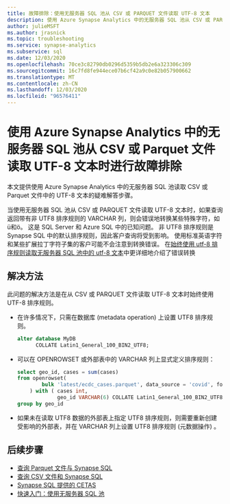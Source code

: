 ```yaml
---
title: 故障排除：使用无服务器 SQL 池从 CSV 或 PARQUET 文件读取 UTF-8 文本
description: 使用 Azure Synapse Analytics 中的无服务器 SQL 池从 CSV 或 PARQUET 文件读取 UTF-8 文本
author: julieMSFT
ms.author: jrasnick
ms.topic: troubleshooting
ms.service: synapse-analytics
ms.subservice: sql
ms.date: 12/03/2020
ms.openlocfilehash: 70ce3c82790db0296d5359b5db2e6a323306c309
ms.sourcegitcommit: 16c7fd8fe944ece07b6cf42a9c0e82b057900662
ms.translationtype: MT
ms.contentlocale: zh-CN
ms.lasthandoff: 12/03/2020
ms.locfileid: "96576411"
---
```

# <a name="troubleshoot-reading-utf-8-text-from-csv-or-parquet-files-using-serverless-sql-pool-in-azure-synapse-analytics"></a>使用 Azure Synapse Analytics 中的无服务器 SQL 池从 CSV 或 Parquet 文件读取 UTF-8 文本时进行故障排除

本文提供使用 Azure Synapse Analytics 中的无服务器 SQL 池读取 CSV 或 Parquet 文件中的 UTF-8 文本的疑难解答步骤。

当使用无服务器 SQL 池从 CSV 或 PARQUET 文件读取 UTF-8 文本时，如果查询返回带有非 UTF8 排序规则的 VARCHAR 列，则会错误地转换某些特殊字符，如ü和ö。 这是 SQL Server 和 Azure SQL 中的已知问题。 非 UTF8 排序规则是 Synapse SQL 中的默认排序规则，因此客户查询将受到影响。 使用标准英语字符和某些扩展拉丁字符子集的客户可能不会注意到转换错误。 在[始终使用 utf-8 排序规则读取无服务器 SQL 池中的 utf-8 文本](https://techcommunity.microsoft.com/t5/azure-synapse-analytics/always-use-utf-8-collations-to-read-utf-8-text-in-serverless-sql/ba-p/1883633)中更详细地介绍了错误转换

## <a name="workaround"></a>解决方法

此问题的解决方法是在从 CSV 或 PARQUET 文件读取 UTF-8 文本时始终使用 UTF-8 排序规则。

- 在许多情况下，只需在数据库 (metadata operation) 上设置 UTF8 排序规则。

   ```sql
   alter database MyDB
         COLLATE Latin1_General_100_BIN2_UTF8;
   ```

- 可以在 OPENROWSET 或外部表中的 VARCHAR 列上显式定义排序规则：

   ```sql
   select geo_id, cases = sum(cases)
   from openrowset(
           bulk 'latest/ecdc_cases.parquet', data_source = 'covid', format = 'parquet'
       ) with ( cases int,
                geo_id VARCHAR(6) COLLATE Latin1_General_100_BIN2_UTF8 ) as rows
   group by geo_id
   ```
 
- 如果未在读取 UTF8 数据的外部表上指定 UTF8 排序规则，则需要重新创建受影响的外部表，并在 VARCHAR 列上设置 UTF8 排序规则 (元数据操作) 。


## <a name="next-steps"></a>后续步骤

* [查询 Parquet 文件与 Synapse SQL](../sql/query-parquet-files.md)
* [查询 CSV 文件和 Synapse SQL](../sql/query-single-csv-file.md)
* [Synapse SQL 提供的 CETAS](../sql/develop-tables-cetas.md)
* [快速入门：使用无服务器 SQL 池](../quickstart-sql-on-demand.md)
